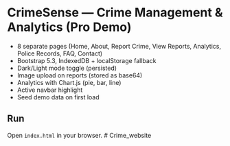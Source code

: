
# CrimeSense — Crime Management & Analytics (Pro Demo)
- 8 separate pages (Home, About, Report Crime, View Reports, Analytics, Police Records, FAQ, Contact)
- Bootstrap 5.3, IndexedDB + localStorage fallback
- Dark/Light mode toggle (persisted)
- Image upload on reports (stored as base64)
- Analytics with Chart.js (pie, bar, line)
- Active navbar highlight
- Seed demo data on first load
## Run
Open `index.html` in your browser.
#   C r i m e _ w e b s i t e  
 